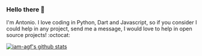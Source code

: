 ### Hello there 👋

I'm Antonio. I love coding in Python, Dart and Javascript, so if you consider I could help in any project, send me a message, I would love to help in open source projects! :octocat:

[![iam-agf's github stats](https://github-readme-stats.vercel.app/api?username=iam-agf)](https://github.com/anuraghazra/github-readme-stats)
